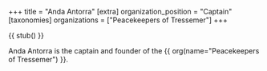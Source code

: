 +++
title = "Anda Antorra"
[extra]
organization_position = "Captain"
[taxonomies]
organizations = ["Peacekeepers of Tressemer"]
+++

{{ stub() }}

Anda Antorra is the captain and founder of the {{ org(name="Peacekeepers of Tressemer") }}.